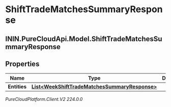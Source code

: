 # ShiftTradeMatchesSummaryResponse

## ININ.PureCloudApi.Model.ShiftTradeMatchesSummaryResponse

## Properties

|Name | Type | Description | Notes|
|------------ | ------------- | ------------- | -------------|
| **Entities** | [**List&lt;WeekShiftTradeMatchesSummaryResponse&gt;**](WeekShiftTradeMatchesSummaryResponse) |  | [optional] |



_PureCloudPlatform.Client.V2 224.0.0_
